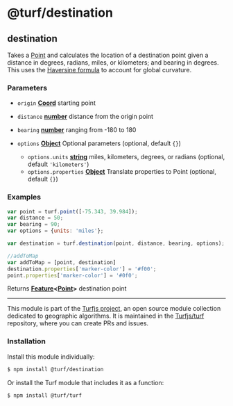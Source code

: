 # @turf/destination

<!-- Generated by documentation.js. Update this documentation by updating the source code. -->

## destination

Takes a [Point][1] and calculates the location of a destination point given a distance in
degrees, radians, miles, or kilometers; and bearing in degrees.
This uses the [Haversine formula][2] to account for global curvature.

### Parameters

*   `origin` **[Coord][3]** starting point
*   `distance` **[number][4]** distance from the origin point
*   `bearing` **[number][4]** ranging from -180 to 180
*   `options` **[Object][5]** Optional parameters (optional, default `{}`)

    *   `options.units` **[string][6]** miles, kilometers, degrees, or radians (optional, default `'kilometers'`)
    *   `options.properties` **[Object][5]** Translate properties to Point (optional, default `{}`)

### Examples

```javascript
var point = turf.point([-75.343, 39.984]);
var distance = 50;
var bearing = 90;
var options = {units: 'miles'};

var destination = turf.destination(point, distance, bearing, options);

//addToMap
var addToMap = [point, destination]
destination.properties['marker-color'] = '#f00';
point.properties['marker-color'] = '#0f0';
```

Returns **[Feature][7]<[Point][8]>** destination point

[1]: https://tools.ietf.org/html/rfc7946#section-3.1.2

[2]: http://en.wikipedia.org/wiki/Haversine_formula

[3]: https://tools.ietf.org/html/rfc7946#section-3.1.1

[4]: https://developer.mozilla.org/docs/Web/JavaScript/Reference/Global_Objects/Number

[5]: https://developer.mozilla.org/docs/Web/JavaScript/Reference/Global_Objects/Object

[6]: https://developer.mozilla.org/docs/Web/JavaScript/Reference/Global_Objects/String

[7]: https://tools.ietf.org/html/rfc7946#section-3.2

[8]: https://tools.ietf.org/html/rfc7946#section-3.1.2

<!-- This file is automatically generated. Please don't edit it directly:
if you find an error, edit the source file (likely index.js), and re-run
./scripts/generate-readmes in the turf project. -->

---

This module is part of the [Turfjs project](http://turfjs.org/), an open source
module collection dedicated to geographic algorithms. It is maintained in the
[Turfjs/turf](https://github.com/Turfjs/turf) repository, where you can create
PRs and issues.

### Installation

Install this module individually:

```sh
$ npm install @turf/destination
```

Or install the Turf module that includes it as a function:

```sh
$ npm install @turf/turf
```

